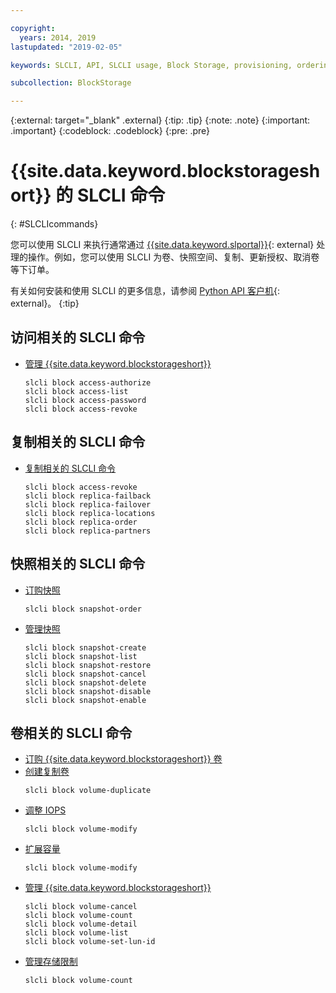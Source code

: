 ```yaml
---

copyright:
  years: 2014, 2019
lastupdated: "2019-02-05"

keywords: SLCLI, API, SLCLI usage, Block Storage, provisioning, ordering, managing

subcollection: BlockStorage

---
```

{:external: target="_blank" .external}
{:tip: .tip}
{:note: .note}
{:important: .important}
{:codeblock: .codeblock}
{:pre: .pre}

# {{site.data.keyword.blockstorageshort}} 的 SLCLI 命令
{: #SLCLIcommands}

您可以使用 SLCLI 来执行通常通过 [{{site.data.keyword.slportal}}](https://control.softlayer.com/){: external} 处理的操作。例如，您可以使用 SLCLI 为卷、快照空间、复制、更新授权、取消卷等下订单。

有关如何安装和使用 SLCLI 的更多信息，请参阅 [Python API 客户机](https://softlayer-python.readthedocs.io/en/latest/cli.html){: external}。
{:tip}

## 访问相关的 SLCLI 命令
* [管理 {{site.data.keyword.blockstorageshort}}](/docs/infrastructure/BlockStorage?topic=BlockStorage-managingstorage)  
  ```
  slcli block access-authorize
  slcli block access-list
  slcli block access-password
  slcli block access-revoke
  ```

## 复制相关的 SLCLI 命令

* [复制相关的 SLCLI 命令](/docs/infrastructure/BlockStorage?topic=BlockStorage-replication#clicommands)
  ```
  slcli block access-revoke
  slcli block replica-failback
  slcli block replica-failover
  slcli block replica-locations
  slcli block replica-order
  slcli block replica-partners
  ```

## 快照相关的 SLCLI 命令

* [订购快照](/docs/infrastructure/BlockStorage?topic=BlockStorage-snapshots#ordering-snapshot-space-through-the-slcli)
  ```
  slcli block snapshot-order
  ```

* [管理快照](/docs/infrastructure/BlockStorage?topic=BlockStorage-managingSnapshots)
  ```
  slcli block snapshot-create
  slcli block snapshot-list
  slcli block snapshot-restore
  slcli block snapshot-cancel
  slcli block snapshot-delete
  slcli block snapshot-disable
  slcli block snapshot-enable
  ```

## 卷相关的 SLCLI 命令

* [订购 {{site.data.keyword.blockstorageshort}} 卷](/docs/infrastructure/BlockStorage?topic=BlockStorage-orderingthroughCLI)
* [创建复制卷](/docs/infrastructure/BlockStorage?topic=BlockStorage-duplicatevolume)
  ```
  slcli block volume-duplicate
  ```
* [调整 IOPS](/docs/infrastructure/BlockStorage?topic=BlockStorage-adjustingIOPS#adjustingsteps)
  ```
  slcli block volume-modify
  ```
* [扩展容量](/docs/infrastructure/BlockStorage?topic=BlockStorage-expandingcapacity#resizingsteps)
  ```
  slcli block volume-modify
  ```
* [管理 {{site.data.keyword.blockstorageshort}}](/docs/infrastructure/BlockStorage?topic=BlockStorage-managingstorage)  
  ```
  slcli block volume-cancel
  slcli block volume-count
  slcli block volume-detail
  slcli block volume-list
  slcli block volume-set-lun-id
  ```
* [管理存储限制](/docs/infrastructure/BlockStorage?topic=BlockStorage-managingstoragelimits)  
  ```
  slcli block volume-count
  ```
